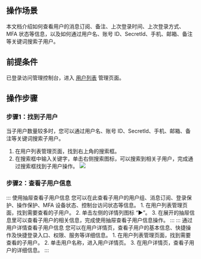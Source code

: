 ## 操作场景
本文档介绍如何查看用户的消息订阅、备注、上次登录时间、上次登录方式、MFA 状态等信息，以及如何通过用户名、账号 ID、SecretId、手机、邮箱、备注等关键词搜索子用户。

## 前提条件
已登录访问管理控制台，进入 [用户列表](https://console.cloud.tencent.com/cam) 管理页面。

## 操作步骤
### 步骤1：找到子用户
当子用户数量较多时，您可以通过用户名、账号 ID、SecretId、手机、邮箱、备注等关键词搜索子用户。
1. 在用户列表管理页面，找到右上角的搜索框。
2. 在搜索框中输入关键字，单击右侧搜索图标，可以搜索到相关子用户，完成通过搜索框找到子用户操作。
![](https://qcloudimg.tencent-cloud.cn/raw/572c30cca934ed2360ab8796e5f9bcf7.png)



### 步骤2：查看子用户信息
<dx-tabs>
::: 使用抽屉查看子用户信息
您可以在此查看子用户的用户组、消息订阅、登录保护、操作保护、MFA 设备状态、控制台访问状态等信息。
1. 在用户列表管理页面，找到需要查看的子用户。
2. 单击左侧的详情列图标 “▶”。
3. 在展开的抽屉信息里可以查看子用户的相关信息，完成使用抽屉查看子用户信息操作。
:::
::: 通过用户详情查看子用户信息
您可以在用户详情页，查看子用户的基本信息、快捷操作及快捷登录入口、权限、服务等详细信息。
1. 在用户列表管理页面，找到需要查看的子用户。
2. 单击用户名称，进入用户详情页。
3. 在用户详情页，查看子用户的详细信息。
:::
</dx-tabs>





